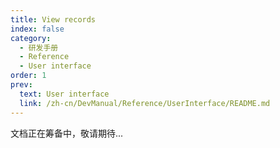 ```yaml
---
title: View records
index: false
category:
  - 研发手册
  - Reference
  - User interface
order: 1
prev:
  text: User interface
  link: /zh-cn/DevManual/Reference/UserInterface/README.md
---
```


文档正在筹备中，敬请期待...